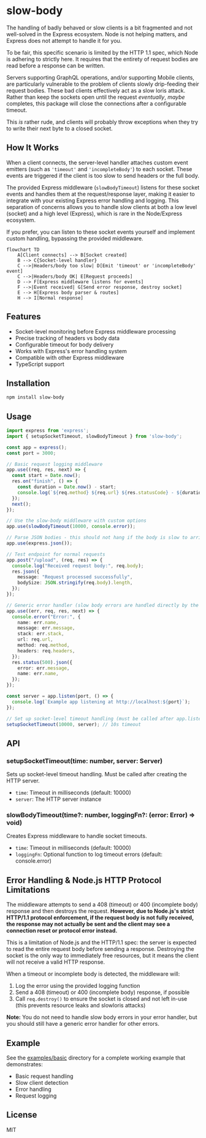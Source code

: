 # slow-body

The handling of badly behaved or slow clients is a bit fragmented and not well-solved in the Express ecosystem. Node is not helping matters, and Express does not attempt to handle it for you.

To be fair, this specific scenario is limited by the HTTP 1.1 spec, which Node is adhering to strictly here. It requires that the entirety of request bodies are read before a response can be written.

Servers supporting GraphQL operations, and/or supporting Mobile clients, are particularly vulnerable to the problem of clients slowly drip-feeding their request bodies.
These bad clients effectively act as a slow loris attack. Rather than keep the sockets open until the request _eventually_, _maybe_ completes, this package will close the connections after a configurable timeout.

This *is* rather rude, and clients will probably throw exceptions when they try to write their next byte to a closed socket.


## How It Works

When a client connects, the server-level handler attaches custom event emitters (such as `'timeout'` and `'incompleteBody'`) to each socket. These events are triggered if the client is too slow to send headers or the full body.

The provided Express middleware (`slowBodyTimeout`) listens for these socket events and handles them at the request/response layer, making it easier to integrate with your existing Express error handling and logging. This separation of concerns allows you to handle slow clients at both a low level (socket) and a high level (Express), which is rare in the Node/Express ecosystem.

If you prefer, you can listen to these socket events yourself and implement custom handling, bypassing the provided middleware.

```mermaid
flowchart TD
    A[Client connects] --> B[Socket created]
    B --> C{Socket-level handler}
    C -->|Headers/body too slow| D[Emit 'timeout' or 'incompleteBody' event]
    C -->|Headers/body OK| E[Request proceeds]
    D --> F[Express middleware listens for events]
    F -->|Event received| G[Send error response, destroy socket]
    E --> H[Express body parser & routes]
    H --> I[Normal response]
```

## Features

- Socket-level monitoring before Express middleware processing
- Precise tracking of headers vs body data
- Configurable timeout for body delivery
- Works with Express's error handling system
- Compatible with other Express middleware
- TypeScript support

## Installation

```bash
npm install slow-body
```

## Usage

```typescript
import express from 'express';
import { setupSocketTimeout, slowBodyTimeout } from 'slow-body';

const app = express();
const port = 3000;

// Basic request logging middleware
app.use((req, res, next) => {
  const start = Date.now();
  res.on("finish", () => {
    const duration = Date.now() - start;
    console.log(`${req.method} ${req.url} ${res.statusCode} - ${duration}ms`);
  });
  next();
});

// Use the slow-body middleware with custom options
app.use(slowBodyTimeout(10000, console.error));

// Parse JSON bodies - this should not hang if the body is slow to arrive
app.use(express.json());

// Test endpoint for normal requests
app.post("/upload", (req, res) => {
  console.log("Received request body:", req.body);
  res.json({
    message: "Request processed successfully",
    bodySize: JSON.stringify(req.body).length,
  });
});

// Generic error handler (slow body errors are handled directly by the middleware above)
app.use((err, req, res, next) => {
  console.error("Error:", {
    name: err.name,
    message: err.message,
    stack: err.stack,
    url: req.url,
    method: req.method,
    headers: req.headers,
  });
  res.status(500).json({
    error: err.message,
    name: err.name,
  });
});

const server = app.listen(port, () => {
  console.log(`Example app listening at http://localhost:${port}`);
});

// Set up socket-level timeout handling (must be called after app.listen)
setupSocketTimeout(10000, server); // 10s timeout
```

## API

### setupSocketTimeout(time: number, server: Server)

Sets up socket-level timeout handling. Must be called after creating the HTTP server.

- `time`: Timeout in milliseconds (default: 10000)
- `server`: The HTTP server instance

### slowBodyTimeout(time?: number, loggingFn?: (error: Error) => void)

Creates Express middleware to handle socket timeouts.

- `time`: Timeout in milliseconds (default: 10000)
- `loggingFn`: Optional function to log timeout errors (default: console.error)

## Error Handling & Node.js HTTP Protocol Limitations

The middleware attempts to send a 408 (timeout) or 400 (incomplete body) response and then destroys the request. **However, due to Node.js's strict HTTP/1.1 protocol enforcement, if the request body is not fully received, the response may not actually be sent and the client may see a connection reset or protocol error instead.**

This is a limitation of Node.js and the HTTP/1.1 spec: the server is expected to read the entire request body before sending a response. Destroying the socket is the only way to immediately free resources, but it means the client will not receive a valid HTTP response.

When a timeout or incomplete body is detected, the middleware will:

1. Log the error using the provided logging function
2. Send a 408 (timeout) or 400 (incomplete body) response, if possible
3. Call `req.destroy()` to ensure the socket is closed and not left in-use (this prevents resource leaks and slowloris attacks)

**Note:** You do not need to handle slow body errors in your error handler, but you should still have a generic error handler for other errors.

## Example

See the [examples/basic](examples/basic) directory for a complete working example that demonstrates:

- Basic request handling
- Slow client detection
- Error handling
- Request logging

## License

MIT
